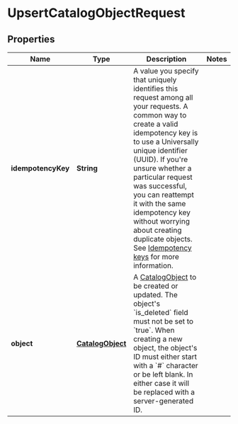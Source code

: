 
# UpsertCatalogObjectRequest

## Properties
Name | Type | Description | Notes
------------ | ------------- | ------------- | -------------
**idempotencyKey** | **String** | A value you specify that uniquely identifies this request among all your requests. A common way to create a valid idempotency key is to use a Universally unique identifier (UUID).  If you&#39;re unsure whether a particular request was successful, you can reattempt it with the same idempotency key without worrying about creating duplicate objects.  See [Idempotency keys](#idempotencykeys) for more information. | 
**object** | [**CatalogObject**](CatalogObject.md) | A [CatalogObject](#type-catalogobject) to be created or updated. The object&#39;s &#x60;is_deleted&#x60; field must not be set to &#x60;true&#x60;. When creating a new object, the object&#39;s ID must either start with a &#x60;#&#x60; character or be left blank. In either case it will be replaced with a server-generated ID. | 




